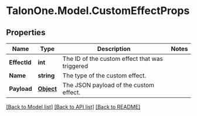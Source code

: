 
# TalonOne.Model.CustomEffectProps

## Properties

Name | Type | Description | Notes
------------ | ------------- | ------------- | -------------
**EffectId** | **int** | The ID of the custom effect that was triggered | 
**Name** | **string** | The type of the custom effect. | 
**Payload** | [**Object**](.md) | The JSON payload of the custom effect. | 

[[Back to Model list]](../README.md#documentation-for-models)
[[Back to API list]](../README.md#documentation-for-api-endpoints)
[[Back to README]](../README.md)

